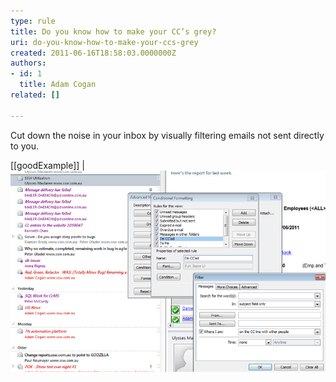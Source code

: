 ```yaml
---
type: rule
title: Do you know how to make your CC’s grey?
uri: do-you-know-how-to-make-your-ccs-grey
created: 2011-06-16T18:58:03.0000000Z
authors:
- id: 1
  title: Adam Cogan
related: []

---
```


Cut down the noise in your inbox by visually filtering emails not sent directly to you.

[[goodExample]]
| ![Cut down the noise in your inbox by visually filtering emails not sent directly to you](MakeCCGrey.jpg)
